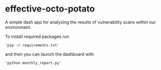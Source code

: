 effective-octo-potato
=========

A simple dash app for analyzing the results of vulnerability scans within our environment. 

To install required packages run 

    'pip -r requirements.txt'

and then you can launch the dashboard with 

    'python monthly_report.py'
